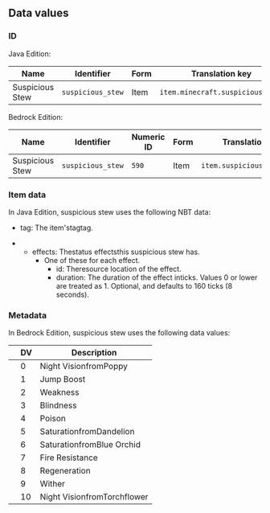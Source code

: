 ## Data values
### ID
Java Edition:

| Name            | Identifier        | Form | Translation key                  |
|-----------------|-------------------|------|----------------------------------|
| Suspicious Stew | `suspicious_stew` | Item | `item.minecraft.suspicious_stew` |

Bedrock Edition:

| Name            | Identifier        | Numeric ID | Form | Translation key             |
|-----------------|-------------------|------------|------|-----------------------------|
| Suspicious Stew | `suspicious_stew` | `590`      | Item | `item.suspicious_stew.name` |

### Item data
In Java Edition, suspicious stew uses the following NBT data:

- tag: The item'stagtag.

- 
	- effects: Thestatus effectsthis suspicious stew has.
		- One of these for each effect.
			- id: Theresource location of the effect.
			- duration: The duration of the effect inticks. Values 0 or lower are treated as 1. Optional, and defaults to 160 ticks (8 seconds).

### Metadata
In Bedrock Edition, suspicious stew uses the following data values:

|  | DV | Description                 |
|--|----|-----------------------------|
|  | 0  | Night VisionfromPoppy       |
|  | 1  | Jump Boost                  |
|  | 2  | Weakness                    |
|  | 3  | Blindness                   |
|  | 4  | Poison                      |
|  | 5  | SaturationfromDandelion     |
|  | 6  | SaturationfromBlue Orchid   |
|  | 7  | Fire Resistance             |
|  | 8  | Regeneration                |
|  | 9  | Wither                      |
|  | 10 | Night VisionfromTorchflower |


